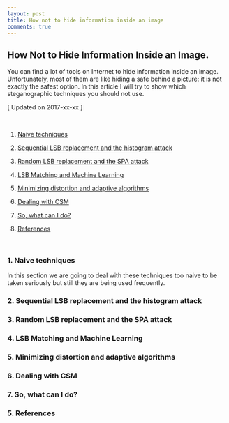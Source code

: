 ```yaml
---
layout: post
title: How not to hide information inside an image
comments: true
---
```


## How Not to Hide Information Inside an Image. 

You can find a lot of tools on  Internet to hide information inside an image. Unfortunately, most of them are like 
hiding a safe behind a picture: it is not exactly the safest option. In this article I will try to show which steganographic techniques you should not use. 



[ Updated on 2017-xx-xx ]

<br>

1. [Naive techniques](#1-naive-techniques)

2. [Sequential LSB replacement and the histogram attack](#2-sequential-lsb-replacement-and-the-histogram-attack])

3. [Random LSB replacement and the SPA attack](#3-random-lsb-replacement-and-the-spa-attack)

4. [LSB Matching and Machine Learning](#4-lsb-matching-and-machine-learning)

5. [Minimizing distortion and adaptive algorithms](#5-minimizing-distortion-and-adaptive-algorithms)

6. [Dealing with CSM](#6-dealing-with-csm)

7. [So, what can I do?](#7-so-what-can-i-do)

5. [References](#5-references)

<br>

### 1. Naive techniques

In this section we are going to deal with these techniques too naive to be taken seriously but still they are being used frequently.


### 2. Sequential LSB replacement and the histogram attack

### 3. Random LSB replacement and the SPA attack

### 4. LSB Matching and Machine Learning

### 5. Minimizing distortion and adaptive algorithms

### 6. Dealing with CSM

### 7. So, what can I do?

### 5. References


